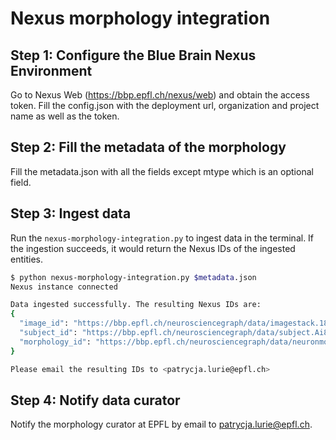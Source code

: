 # Nexus morphology integration


## Step 1: Configure the Blue Brain Nexus Environment

Go to Nexus Web (https://bbp.epfl.ch/nexus/web) and obtain the access token. 
Fill the config.json with the deployment url, organization and project name 
as well as the token. 

## Step 2: Fill the metadata of the morphology
Fill the metadata.json with all the fields except mtype which is an optional field. 

## Step 3: Ingest data
Run the ```nexus-morphology-integration.py``` to ingest data in the terminal. 
If the ingestion succeeds, it would return the Nexus IDs of the ingested entities.
```bash
$ python nexus-morphology-integration.py $metadata.json
Nexus instance connected

Data ingested successfully. The resulting Nexus IDs are: 
{
  "image_id": "https://bbp.epfl.ch/neurosciencegraph/data/imagestack.18454",
  "subject_id": "https://bbp.epfl.ch/neurosciencegraph/data/subject.Ai82;Ai140-37336",
  "morphology_id": "https://bbp.epfl.ch/neurosciencegraph/data/neuronmorphology.z3718-x10944-y12141"
}

Please email the resulting IDs to <patrycja.lurie@epfl.ch>

```


## Step 4: Notify data curator
Notify the morphology curator at EPFL by email to <patrycja.lurie@epfl.ch>.